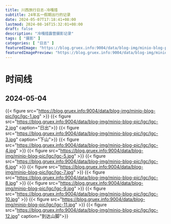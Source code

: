 ```yaml
---
title: 川西旅行日志-冷嘎措
subtitle: 24年五一假期出行的记录
date: 2024-05-07T17:18:41+08:00
lastmod: 2024-08-16T15:32:01+08:00
draft: false
description: "冷嘎措露营摄影记录"
tags: [ "摄影" ]
categories: [ "日志" ]
featuredImage: "https://blog.gruex.info:9004/data/blog-img/minio-blog-pic/lgc/lgc-1-2.jpg"
featuredImagePreview: "https://blog.gruex.info:9004/data/blog-img/minio-blog-pic/lgc/lgc-1-2.jpg"
---
```


# 时间线

## 2024-05-04

{{< figure src="https://blog.gruex.info:9004/data/blog-img/minio-blog-pic/lgc/lgc-1.jpg" >}}
{{< figure src="https://blog.gruex.info:9004/data/blog-img/minio-blog-pic/lgc/lgc-2.jpg" caption="日出">}}
{{< figure src="https://blog.gruex.info:9004/data/blog-img/minio-blog-pic/lgc/lgc-3.jpg" caption="下山">}}
{{< figure src="https://blog.gruex.info:9004/data/blog-img/minio-blog-pic/lgc/lgc-4.jpg" >}}
{{< figure src="https://blog.gruex.info:9004/data/blog-img/minio-blog-pic/lgc/lgc-5.jpg" >}}
{{< figure src="https://blog.gruex.info:9004/data/blog-img/minio-blog-pic/lgc/lgc-6.jpg" >}}
{{< figure src="https://blog.gruex.info:9004/data/blog-img/minio-blog-pic/lgc/lgc-7.jpg" >}}
{{< figure src="https://blog.gruex.info:9004/data/blog-img/minio-blog-pic/lgc/lgc-8.jpg" >}}
{{< figure src="https://blog.gruex.info:9004/data/blog-img/minio-blog-pic/lgc/lgc-9.jpg" >}}
{{< figure src="https://blog.gruex.info:9004/data/blog-img/minio-blog-pic/lgc/lgc-10.jpg" >}}
{{< figure src="https://blog.gruex.info:9004/data/blog-img/minio-blog-pic/lgc/lgc-11.jpg" >}}
{{< figure src="https://blog.gruex.info:9004/data/blog-img/minio-blog-pic/lgc/lgc-12.jpg" caption="到达山脚">}}

